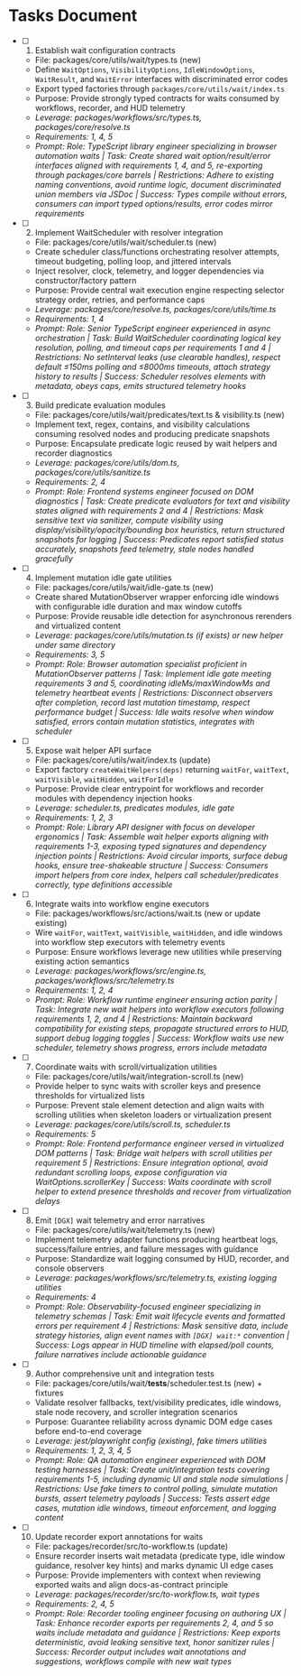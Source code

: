 # Tasks Document

- [ ] 1. Establish wait configuration contracts
  - File: packages/core/utils/wait/types.ts (new)
  - Define `WaitOptions`, `VisibilityOptions`, `IdleWindowOptions`, `WaitResult`, and `WaitError` interfaces with discriminated error codes
  - Export typed factories through `packages/core/utils/wait/index.ts`
  - Purpose: Provide strongly typed contracts for waits consumed by workflows, recorder, and HUD telemetry
  - _Leverage: packages/workflows/src/types.ts, packages/core/resolve.ts_
  - _Requirements: 1, 4, 5_
  - _Prompt: Role: TypeScript library engineer specializing in browser automation waits | Task: Create shared wait option/result/error interfaces aligned with requirements 1, 4, and 5, re-exporting through packages/core barrels | Restrictions: Adhere to existing naming conventions, avoid runtime logic, document discriminated union members via JSDoc | Success: Types compile without errors, consumers can import typed options/results, error codes mirror requirements_

- [ ] 2. Implement WaitScheduler with resolver integration
  - File: packages/core/utils/wait/scheduler.ts (new)
  - Create scheduler class/functions orchestrating resolver attempts, timeout budgeting, polling loop, and jittered intervals
  - Inject resolver, clock, telemetry, and logger dependencies via constructor/factory pattern
  - Purpose: Provide central wait execution engine respecting selector strategy order, retries, and performance caps
  - _Leverage: packages/core/resolve.ts, packages/core/utils/time.ts_
  - _Requirements: 1, 4_
  - _Prompt: Role: Senior TypeScript engineer experienced in async orchestration | Task: Build WaitScheduler coordinating logical key resolution, polling, and timeout caps per requirements 1 and 4 | Restrictions: No setInterval leaks (use clearable handles), respect default ≤150ms polling and ≤8000ms timeouts, attach strategy history to results | Success: Scheduler resolves elements with metadata, obeys caps, emits structured telemetry hooks_

- [ ] 3. Build predicate evaluation modules
  - File: packages/core/utils/wait/predicates/text.ts & visibility.ts (new)
  - Implement text, regex, contains, and visibility calculations consuming resolved nodes and producing predicate snapshots
  - Purpose: Encapsulate predicate logic reused by wait helpers and recorder diagnostics
  - _Leverage: packages/core/utils/dom.ts, packages/core/utils/sanitize.ts_
  - _Requirements: 2, 4_
  - _Prompt: Role: Frontend systems engineer focused on DOM diagnostics | Task: Create predicate evaluators for text and visibility states aligned with requirements 2 and 4 | Restrictions: Mask sensitive text via sanitizer, compute visibility using display/visibility/opacity/bounding box heuristics, return structured snapshots for logging | Success: Predicates report satisfied status accurately, snapshots feed telemetry, stale nodes handled gracefully_

- [ ] 4. Implement mutation idle gate utilities
  - File: packages/core/utils/wait/idle-gate.ts (new)
  - Create shared MutationObserver wrapper enforcing idle windows with configurable idle duration and max window cutoffs
  - Purpose: Provide reusable idle detection for asynchronous rerenders and virtualized content
  - _Leverage: packages/core/utils/mutation.ts (if exists) or new helper under same directory_
  - _Requirements: 3, 5_
  - _Prompt: Role: Browser automation specialist proficient in MutationObserver patterns | Task: Implement idle gate meeting requirements 3 and 5, coordinating idleMs/maxWindowMs and telemetry heartbeat events | Restrictions: Disconnect observers after completion, record last mutation timestamp, respect performance budget | Success: Idle waits resolve when window satisfied, errors contain mutation statistics, integrates with scheduler_

- [ ] 5. Expose wait helper API surface
  - File: packages/core/utils/wait/index.ts (update)
  - Export factory `createWaitHelpers(deps)` returning `waitFor`, `waitText`, `waitVisible`, `waitHidden`, `waitForIdle`
  - Purpose: Provide clear entrypoint for workflows and recorder modules with dependency injection hooks
  - _Leverage: scheduler.ts, predicates modules, idle gate_
  - _Requirements: 1, 2, 3_
  - _Prompt: Role: Library API designer with focus on developer ergonomics | Task: Assemble wait helper exports aligning with requirements 1-3, exposing typed signatures and dependency injection points | Restrictions: Avoid circular imports, surface debug hooks, ensure tree-shakeable structure | Success: Consumers import helpers from core index, helpers call scheduler/predicates correctly, type definitions accessible_

- [ ] 6. Integrate waits into workflow engine executors
  - File: packages/workflows/src/actions/wait.ts (new or update existing)
  - Wire `waitFor`, `waitText`, `waitVisible`, `waitHidden`, and idle windows into workflow step executors with telemetry events
  - Purpose: Ensure workflows leverage new utilities while preserving existing action semantics
  - _Leverage: packages/workflows/src/engine.ts, packages/workflows/src/telemetry.ts_
  - _Requirements: 1, 2, 4_
  - _Prompt: Role: Workflow runtime engineer ensuring action parity | Task: Integrate new wait helpers into workflow executors following requirements 1, 2, and 4 | Restrictions: Maintain backward compatibility for existing steps, propagate structured errors to HUD, support debug logging toggles | Success: Workflow waits use new scheduler, telemetry shows progress, errors include metadata_

- [ ] 7. Coordinate waits with scroll/virtualization utilities
  - File: packages/core/utils/wait/integration-scroll.ts (new)
  - Provide helper to sync waits with scroller keys and presence thresholds for virtualized lists
  - Purpose: Prevent stale element detection and align waits with scrolling utilities when skeleton loaders or virtualization present
  - _Leverage: packages/core/utils/scroll.ts, scheduler.ts_
  - _Requirements: 5_
  - _Prompt: Role: Frontend performance engineer versed in virtualized DOM patterns | Task: Bridge wait helpers with scroll utilities per requirement 5 | Restrictions: Ensure integration optional, avoid redundant scrolling loops, expose configuration via WaitOptions.scrollerKey | Success: Waits coordinate with scroll helper to extend presence thresholds and recover from virtualization delays_

- [ ] 8. Emit `[DGX]` wait telemetry and error narratives
  - File: packages/core/utils/wait/telemetry.ts (new)
  - Implement telemetry adapter functions producing heartbeat logs, success/failure entries, and failure messages with guidance
  - Purpose: Standardize wait logging consumed by HUD, recorder, and console observers
  - _Leverage: packages/workflows/src/telemetry.ts, existing logging utilities_
  - _Requirements: 4_
  - _Prompt: Role: Observability-focused engineer specializing in telemetry schemas | Task: Emit wait lifecycle events and formatted errors per requirement 4 | Restrictions: Mask sensitive data, include strategy histories, align event names with `[DGX] wait:*` convention | Success: Logs appear in HUD timeline with elapsed/poll counts, failure narratives include actionable guidance_

- [ ] 9. Author comprehensive unit and integration tests
  - File: packages/core/utils/wait/__tests__/scheduler.test.ts (new) + fixtures
  - Validate resolver fallbacks, text/visibility predicates, idle windows, stale node recovery, and scroller integration scenarios
  - Purpose: Guarantee reliability across dynamic DOM edge cases before end-to-end coverage
  - _Leverage: jest/playwright config (existing), fake timers utilities_
  - _Requirements: 1, 2, 3, 4, 5_
  - _Prompt: Role: QA automation engineer experienced with DOM testing harnesses | Task: Create unit/integration tests covering requirements 1-5, including dynamic UI and stale node simulations | Restrictions: Use fake timers to control polling, simulate mutation bursts, assert telemetry payloads | Success: Tests assert edge cases, mutation idle windows, timeout enforcement, and logging content_

- [ ] 10. Update recorder export annotations for waits
  - File: packages/recorder/src/to-workflow.ts (update)
  - Ensure recorder inserts wait metadata (predicate type, idle window guidance, resolver key hints) and marks dynamic UI edge cases
  - Purpose: Provide implementers with context when reviewing exported waits and align docs-as-contract principle
  - _Leverage: packages/recorder/src/to-workflow.ts, wait types_
  - _Requirements: 2, 4, 5_
  - _Prompt: Role: Recorder tooling engineer focusing on authoring UX | Task: Enhance recorder exports per requirements 2, 4, and 5 so waits include metadata and guidance | Restrictions: Keep exports deterministic, avoid leaking sensitive text, honor sanitizer rules | Success: Recorder output includes wait annotations and suggestions, workflows compile with new wait types_
